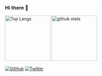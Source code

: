 ### Hi there 👋

<!--
**hakota/hakota** is a ✨ _special_ ✨ repository because its `README.md` (this file) appears on your GitHub profile.

Here are some ideas to get you started:

- 🔭 I’m currently working on ...
- 🌱 I’m currently learning ...
- 👯 I’m looking to collaborate on ...
- 🤔 I’m looking for help with ...
- 💬 Ask me about ...
- 📫 How to reach me: ...
- 😄 Pronouns: ...
- ⚡ Fun fact: ...
-->

<p align="left"> 
  <img alt="Top Langs" height="150px" src="https://github-readme-stats.vercel.app/api/top-langs/?username=hakota&layout=compact&show_icons=true&theme=onedark" />
  <img alt="github stats" height="150px" src="https://github-readme-stats.vercel.app/api?username=hakota&theme=onedark&show_icons=ture" />
</p>

<!--
[![trophy](https://github-profile-trophy.vercel.app/?username=hakota)](https://github.com/hakota "trophy")
-->

[![GitHub](https://img.shields.io/github/followers/hakota?style=social)](https://github.com/hakota "GitHub")
[![Twitter](https://img.shields.io/twitter/follow/hakota?style=social)](https://twitter.com/hakota_dev "Twitter")
